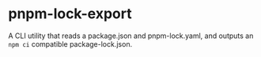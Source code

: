 # pnpm-lock-export

A CLI utility that reads a package.json and pnpm-lock.yaml, and outputs an `npm ci` compatible package-lock.json.
